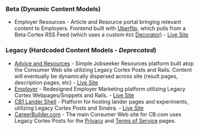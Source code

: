 ### Beta \(Dynamic Content Models\)

* Employer Resources - Article and Resource portal bringing relevant content to Employers. Frontend built with [Uberflip](https://www.uberflip.com/), which pulls from a Beta Cortex RSS Feed \(which uses a custom `RSS` [Decorator](/introduction/core-concepts.md#decorators)\) - [Live Site](https://resources.careerbuilder.com/)

### Legacy \(Hardcoded Content Models - _Deprecated_\)

* [Advice and Resources](https://github.com/cbdr/consumer-main/) - Simple Jobseeker Resources platform built atop the Consumer Web site utilizing Legacy Cortex Posts and Rails. Content will eventually be dynamically dispersed across site \(result pages, description pages, etc\) - [Live Site](https://www.careerbuilder.com/advice)
* [Employer](https://github.com/cbdr/employer) - Redesigned Employer Marketing platform utilizing Legacy Cortex Webpages/Snippets and Rails. - [Live Site](https://hiring.careerbuilder.com/)
* [CB1 Lander Shell](https://github.com/cbdr/cb1-lander-shell) - Platform for hosting lander pages and experiments, utilizing Legacy Cortex Posts and Sinatra. - [Live Site](http://corporate.careerbuilder.com/)
* [CareerBuilder.com](https://github.com/cbdr/consumer-main) - The main Consumer Web site for CB.com uses Legacy Cortex Posts for the [Privacy](https://www.careerbuilder.com/privacy) and [Terms of Service](https://www.careerbuilder.com/terms) pages.



